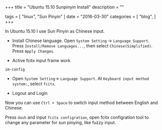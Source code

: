 +++
title = "Ubuntu 15.10 Sunpinyin Install"
description = ""

tags = [
    "linux",
    "Sun Pinyin"
]
date = "2016-03-30"
categories = [
    "blog",
]
+++

In Ubuntu 15.10 I use Sun Pinyin as Chinese input.

* Install Chinese language.
Open `System Setting` -> `Language Support`. Press `Install/Remove Languages...`, then select `Chinese(Simplified)`. Press `Apply Changes`.

* Active fcitx input frame work

```
im-config
```

* Open `System Setting`-> `Language Support`. At `Keyboard input method system:`, select `fcitx`.

* Logout and Login

Now you can use `Ctrl + Space` to switch input method between English and Chinese.

Press `dash` and input `fcitx configration`, open fcitx configration tool to change any parameter for sun pinying, like fuzzy input.
